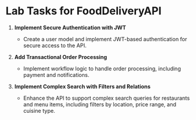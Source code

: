 # Lab Tasks for FoodDeliveryAPI

1. **Implement Secure Authentication with JWT**  
   - Create a user model and implement JWT-based authentication for secure access to the API.

2. **Add Transactional Order Processing**  
   - Implement workflow logic to handle order processing, including payment and notifications.

3. **Implement Complex Search with Filters and Relations**  
   - Enhance the API to support complex search queries for restaurants and menu items, including filters by location, price range, and cuisine type.
